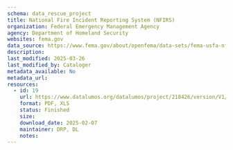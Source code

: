 ```yaml
---
schema: data_rescue_project 
title: National Fire Incident Reporting System (NFIRS)
organization: Federal Emergency Management Agency
agency: Department of Homeland Security
websites: fema.gov
data_source: https://www.fema.gov/about/openfema/data-sets/fema-usfa-nfirs-annual-data
description: 
last_modified: 2025-03-26
last_modified_by: Cataloger
metadata_available: No
metadata_url: 
resources:
  - id: 19
    url: https://www.datalumos.org/datalumos/project/218426/version/V1/view
    format: PDF, XLS
    status: Finished
    size: 
    download_date: 2025-02-07
    maintainer: DRP, DL
    notes: 
---
```

